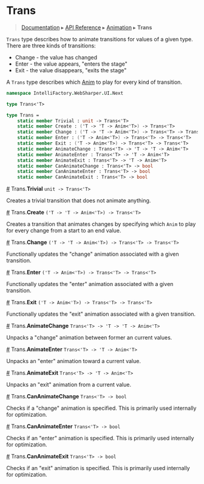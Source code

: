 # Trans
> [Documentation](../README.md) ▸ [API Reference](API.md) ▸ [Animation](Animation.md) ▸ **Trans**

`Trans` type describes how to animate transitions for values of a given type. There
are three kinds of transitions:

* Change - the value has changed
* Enter - the value appears, "enters the stage"
* Exit - the value disappears, "exits the stage"

A `Trans` type describes which [Anim](Anim.md) to play for every kind of transition.

```fsharp
namespace IntelliFactory.WebSharper.UI.Next

type Trans<'T>

type Trans =
    static member Trivial : unit -> Trans<'T>
    static member Create : ('T -> 'T -> Anim<'T>) -> Trans<'T>
    static member Change : ('T -> 'T -> Anim<'T>) -> Trans<'T> -> Trans<'T>
    static member Enter : ('T -> Anim<'T>) -> Trans<'T> -> Trans<'T>
    static member Exit : ('T -> Anim<'T>) -> Trans<'T> -> Trans<'T>
    static member AnimateChange : Trans<'T> -> 'T -> 'T -> Anim<'T>
    static member AnimateEnter : Trans<'T> -> 'T -> Anim<'T>
    static member AnimateExit : Trans<'T> -> 'T -> Anim<'T>
    static member CanAnimateChange : Trans<'T> -> bool
    static member CanAnimateEnter : Trans<'T> -> bool
    static member CanAnimateExit : Trans<'T> -> bool
```

<a name="Trivial" href="#Trivial">#</a> Trans.**Trivial** `unit -> Trans<'T>`

Creates a trivial transition that does not animate anything.

<a name="Create" href="#Create">#</a> Trans.**Create** `('T -> 'T -> Anim<'T>) -> Trans<'T>`

Creates a transition that animates changes by specifying which `Anim` to play
for every change from a start to an end value.

<a name="Change" href="#Change">#</a> Trans.**Change** `('T -> 'T -> Anim<'T>) -> Trans<'T> -> Trans<'T>`

Functionally updates the "change" animation associated with a given transition.

<a name="Enter" href="#Enter">#</a> Trans.**Enter** `('T -> Anim<'T>) -> Trans<'T> -> Trans<'T>`

Functionally updates the "enter" animation associated with a given transition.

<a name="Exit" href="#Exit">#</a> Trans.**Exit** `('T -> Anim<'T>) -> Trans<'T> -> Trans<'T>`

Functionally updates the "exit" animation associated with a given transition.

<a name="AnimateChange" href="#AnimateChange">#</a> Trans.**AnimateChange** `Trans<'T> -> 'T -> 'T -> Anim<'T>`

Unpacks a "change" animation between former an current values.

<a name="AnimateEnter" href="#AnimateEnter">#</a> Trans.**AnimateEnter** `Trans<'T> -> 'T -> Anim<'T>`

Unpacks an "enter" animation toward a current value.

<a name="AnimateExit" href="#AnimateExit">#</a> Trans.**AnimateExit** `Trans<'T> -> 'T -> Anim<'T>`

Unpacks an "exit" animation from a current value.

<a name="CanAnimateChange" href="#CanAnimateChange">#</a> Trans.**CanAnimateChange** `Trans<'T> -> bool`

Checks if a "change" animation is specified. This is primarily used internally for optimization.

<a name="CanAnimateEnter" href="#CanAnimateEnter">#</a> Trans.**CanAnimateEnter** `Trans<'T> -> bool`

Checks if an "enter" animation is specified. This is primarily used internally for optimization.

<a name="CanAnimateExit" href="#CanAnimateExit">#</a> Trans.**CanAnimateExit** `Trans<'T> -> bool`

Checks if an "exit" animation is specified. This is primarily used internally for optimization.
